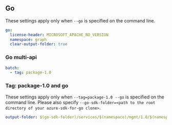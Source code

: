 ## Go

These settings apply only when `--go` is specified on the command line.

``` yaml $(go)
go:
  license-header: MICROSOFT_APACHE_NO_VERSION
  namespace: graph
  clear-output-folder: true
```

### Go multi-api

``` yaml $(go) && $(multiapi)
batch:
  - tag: package-1.0
```

### Tag: package-1.0 and go

These settings apply only when `--tag=package-1.0 --go` is specified on the command line.
Please also specify `--go-sdk-folder=<path to the root directory of your azure-sdk-for-go clone>`.

``` yaml $(tag) == 'package-1.0' && $(go)
output-folder: $(go-sdk-folder)/services/$(namespace)/mgmt/1.0/$(namespace)
```


